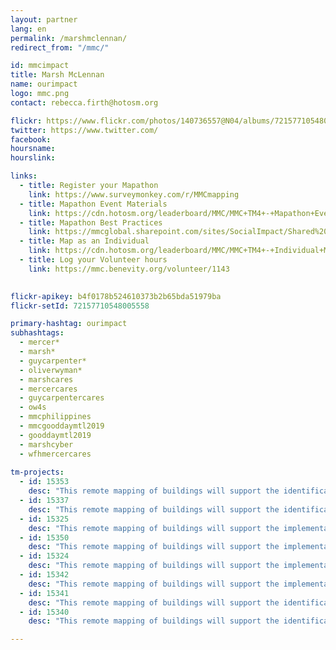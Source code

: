 ```yaml
---
layout: partner
lang: en
permalink: /marshmclennan/
redirect_from: "/mmc/"

id: mmcimpact
title: Marsh McLennan
name: ourimpact
logo: mmc.png
contact: rebecca.firth@hotosm.org

flickr: https://www.flickr.com/photos/140736557@N04/albums/72157710548005558
twitter: https://www.twitter.com/
facebook:
hoursname:
hourslink:

links: 
  - title: Register your Mapathon
    link: https://www.surveymonkey.com/r/MMCmapping
  - title: Mapathon Event Materials
    link: https://cdn.hotosm.org/leaderboard/MMC/MMC+TM4+-+Mapathon+Event+Materials.zip
  - title: Mapathon Best Practices
    link: https://mmcglobal.sharepoint.com/sites/SocialImpact/Shared%20Documents/Forms/AllItems.aspx?id=%2Fsites%2FSocialImpact%2FShared%20Documents%2FColleague%20In%2Dperson%20Mapathon%20Planning%20Guide%2Epdf&parent=%2Fsites%2FSocialImpact%2FShared%20Documents
  - title: Map as an Individual
    link: https://cdn.hotosm.org/leaderboard/MMC/MMC+TM4+-+Individual+Mapping+Materials.zip
  - title: Log your Volunteer hours
    link: https://mmc.benevity.org/volunteer/1143
 

flickr-apikey: b4f0178b524610373b2b65bda51979ba
flickr-setId: 72157710548005558

primary-hashtag: ourimpact
subhashtags:
  - mercer*
  - marsh*
  - guycarpenter*
  - oliverwyman*
  - marshcares
  - mercercares
  - guycarpentercares
  - ow4s
  - mmcphilippines
  - mmcgooddaymtl2019
  - gooddaymtl2019
  - marshcyber
  - wfhmercercares
  
tm-projects:
  - id: 15353
    desc: "This remote mapping of buildings will support the identification and characterization of settlements, as well as the implementation of planned activities and largely the generation of data for humanitarian activities."
  - id: 15337
    desc: "This remote mapping of buildings will support the identification and characterization of settlements, as well as the implementation of planned activities and largely the generation of data for humanitarian activities."
  - id: 15325
    desc: "This remote mapping of buildings will support the implementation of planned activities and largely the generation of data for humanitarian activities in the identified provinces."
  - id: 15350
    desc: "This remote mapping of buildings will support the implementation of planned activities and largely the generation of data for humanitarian activities in the identified provinces."
  - id: 15324
    desc: "This remote mapping of buildings will support the implementation of planned activities and largely the generation of data for humanitarian activities in the identified provinces."
  - id: 15342
    desc: "This remote mapping of buildings will support the implementation of planned activities and largely the generation of data for humanitarian activities in the identified provinces."
  - id: 15341
    desc: "This remote mapping of buildings will support the identification and characterization of settlements, as well as the implementation of planned activities and largely the generation of data for humanitarian activities."
  - id: 15340
    desc: "This remote mapping of buildings will support the identification and characterization of settlements, as well as the implementation of planned activities and largely the generation of data for humanitarian activities."

---
```

